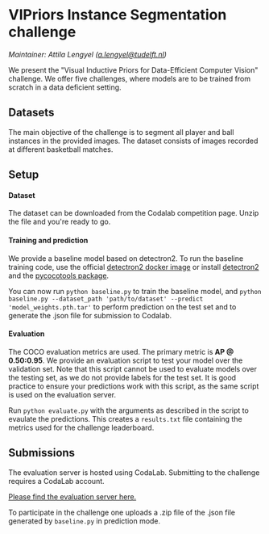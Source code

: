 # VIPriors Instance Segmentation challenge

*Maintainer: Attila Lengyel (a.lengyel@tudelft.nl)*

We present the "Visual Inductive Priors for Data-Efficient Computer Vision" challenge. We offer five challenges, where models are to be trained from scratch in a data deficient setting.

## Datasets

The main objective of the challenge is to segment all player and ball instances in the provided images. The dataset consists of images recorded at different basketball matches.

## Setup

#### Dataset

The dataset can be downloaded from the Codalab competition page. Unzip the file and you're ready to go.

#### Training and prediction

We provide a baseline model based on detectron2. To run the baseline training code, use the official [detectron2 docker image](https://github.com/facebookresearch/detectron2/blob/master/docker) or install [detectron2](https://detectron2.readthedocs.io/en/latest/tutorials/install.html) and the [pycocotools package](https://github.com/open-mmlab/cocoapi).

You can now run `python baseline.py` to train the baseline model, and `python baseline.py --dataset_path 'path/to/dataset' --predict 'model_weights.pth.tar'` to perform prediction on the test set and to generate the .json file for submission to Codalab.

#### Evaluation

The COCO evaluation metrics are used. The primary metric is **AP @ 0.50:0.95**. We provide an evaluation script to test your model over the validation set. Note that this script cannot be used to evaluate models over the testing set, as we do not provide labels for the test set. It is good practice to ensure your predictions work with this script, as the same script is used on the evaluation server.

Run `python evaluate.py` with the arguments as described in the script to evaulate the predictions. This creates a `results.txt` file containing the metrics used for the challenge leaderboard.

## Submissions

The evaluation server is hosted using CodaLab. Submitting to the challenge requires a CodaLab account.

[Please find the evaluation server here.](https://codalab.lisn.upsaclay.fr/competitions/4699)

To participate in the challenge one uploads a .zip file of the .json file generated by `baseline.py` in prediction mode.
